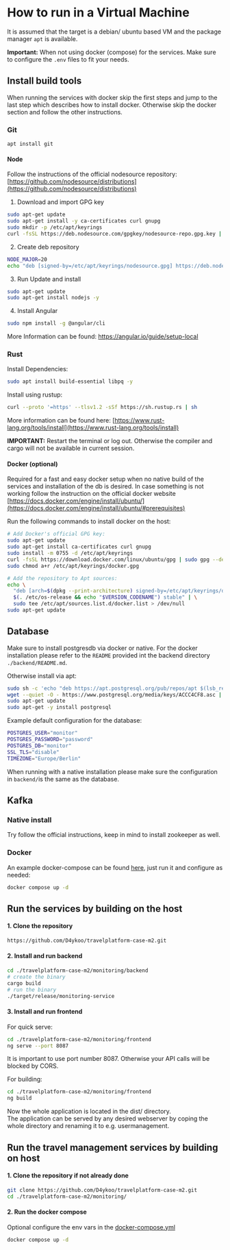 # How to run in a Virtual Machine
It is assumed that the target is a debian/ ubuntu based VM and the package manager `apt` is available.

**Important:** When not using docker (compose) for the services. Make sure to configure the `.env` files to fit your needs. 

## Install build tools
When running the services with docker skip the first steps and jump to the last step which describes how to install docker. Otherwise skip the docker section and follow the other instructions.

### Git 
```
apt install git
```

#### Node
Follow the instructions of the official nodesource repository: [https://github.com/nodesource/distributions](https://github.com/nodesource/distributions)
1. Download and import GPG key
```bash
sudo apt-get update
sudo apt-get install -y ca-certificates curl gnupg 
sudo mkdir -p /etc/apt/keyrings
curl -fsSL https://deb.nodesource.com/gpgkey/nodesource-repo.gpg.key | sudo gpg --dearmor -o /etc/apt/keyrings/nodesource.gpg
```

2. Create deb repository
```bash
NODE_MAJOR=20
echo "deb [signed-by=/etc/apt/keyrings/nodesource.gpg] https://deb.nodesource.com/node_$NODE_MAJOR.x nodistro main" | sudo tee /etc/apt/sources.list.d/nodesource.list
```

3. Run Update and install
```bash
sudo apt-get update
sudo apt-get install nodejs -y
```

4. Install Angular 
```bash
sudo npm install -g @angular/cli
```
More Information can be found: https://angular.io/guide/setup-local

### Rust
Install Dependencies:
```bash
sudo apt install build-essential libpq -y
```
Install using rustup:
```bash
curl --proto '=https' --tlsv1.2 -sSf https://sh.rustup.rs | sh
```
More information can be found here:
[https://www.rust-lang.org/tools/install](https://www.rust-lang.org/tools/install)

**IMPORTANT:** Restart the terminal or log out. Otherwise the compiler and cargo will not be available in current session.


#### Docker (optional)
Required for a fast and easy docker setup when no native build of the services and installation of the db is desired.
In case something is not working follow the instruction on the official docker website [https://docs.docker.com/engine/install/ubuntu/](https://docs.docker.com/engine/install/ubuntu/#prerequisites)


Run the following commands to install docker on the host:
```bash
# Add Docker's official GPG key:
sudo apt-get update
sudo apt-get install ca-certificates curl gnupg
sudo install -m 0755 -d /etc/apt/keyrings
curl -fsSL https://download.docker.com/linux/ubuntu/gpg | sudo gpg --dearmor -o /etc/apt/keyrings/docker.gpg
sudo chmod a+r /etc/apt/keyrings/docker.gpg

# Add the repository to Apt sources:
echo \
  "deb [arch=$(dpkg --print-architecture) signed-by=/etc/apt/keyrings/docker.gpg] https://download.docker.com/linux/ubuntu \
  $(. /etc/os-release && echo "$VERSION_CODENAME") stable" | \
  sudo tee /etc/apt/sources.list.d/docker.list > /dev/null
sudo apt-get update
```

## Database
Make sure to install postgresdb via docker or native.
For the docker installation please refer to the `README` provided int the backend directory `./backend/README.md`.

Otherwise install via apt:
```bash
sudo sh -c 'echo "deb https://apt.postgresql.org/pub/repos/apt $(lsb_release -cs)-pgdg main" > /etc/apt/sources.list.d/pgdg.list'
wget --quiet -O - https://www.postgresql.org/media/keys/ACCC4CF8.asc | sudo apt-key add -
sudo apt-get update
sudo apt-get -y install postgresql

```

Example default configuration for the database:
```bash
POSTGRES_USER="monitor"
POSTGRES_PASSWORD="password"
POSTGRES_DB="monitor"
SSL_TLS="disable"
TIMEZONE="Europe/Berlin"
```

When running with a native installation please make sure the configuration in `backend/`is the same as the database.

## Kafka
### Native install
Try follow the official instructions, keep in mind to install zookeeper as well.

### Docker
An example docker-compose can be found [here](https://github.com/D4ykoo/travelplatform-case-m2/blob/develop/docker/docker-compose-kafka.yml), just run it and configure as needed:
```bash
docker compose up -d
```

## Run the services by building on the host
#### 1. Clone the repository
```bash
https://github.com/D4ykoo/travelplatform-case-m2.git
```
#### 2. Install and run backend
```bash
cd ./travelplatform-case-m2/monitoring/backend
# create the binary
cargo build 
# run the binary 
./target/release/monitoring-service
```

#### 3. Install and run frontend
For quick serve:
```bash
cd ./travelplatform-case-m2/monitoring/frontend
ng serve --port 8087
```
It is important to use port number 8087. Otherwise your API calls will be blocked by CORS.

For building:
```bash
cd ./travelplatform-case-m2/monitoring/frontend
ng build
```
Now the whole application is located in the dist/ directory.<br>
The application can be served by any desired webserver by coping the whole directory and renaming it to e.g. usermanagement. 

## Run the travel management services by building on host
#### 1. Clone the repository if not already done
```bash
git clone https://github.com/D4ykoo/travelplatform-case-m2.git
cd ./travelplatform-case-m2/monitoring/
```

#### 2. Run the docker compose
Optional configure the env vars in the [docker-compose.yml](docker-compose.yml)
```bash
docker compose up -d
```
